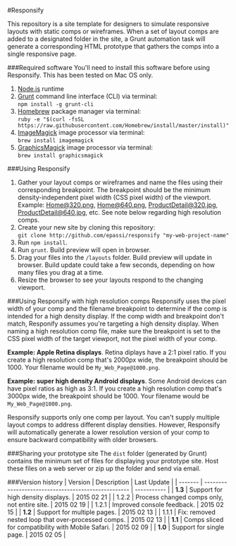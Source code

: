#Responsify

This repository is a site template for designers to simulate responsive layouts with static comps or wireframes. When a set of layout comps are added to a designated folder in the site, a Grunt automation task will generate a corresponding HTML prototype that gathers the comps into a single responsive page.

###Required software
You'll need to install this software before using Responsify. This has been tested on Mac OS only. 

1. [Node.js](http://http://nodejs.org/) runtime
2. [Grunt](http://gruntjs.com/) command line interface (CLI) via terminal:  
`npm install -g grunt-cli`
3. [Homebrew](http://brew.sh/) package manager via terminal:  
`ruby -e "$(curl -fsSL https://raw.githubusercontent.com/Homebrew/install/master/install)"`
4. [ImageMagick](http://www.imagemagick.org/) image processor via terminal:  
`brew install imagemagick`
5. [GraphicsMagick](http://www.graphicsmagick.org/) image processor via terminal:  
`brew install graphicsmagick`

###Using Responsify
1. Gather your layout comps or wireframes and name the files using their corresponding breakpoint. The breakpoint should be the minimum density-independent pixel width (CSS pixel width) of the viewport. Example: Home@320.png, Home@640.png, ProductDetail@320.jpg, ProductDetail@640.jpg, etc. See note below regarding high resolution comps.
2. Create your new site by cloning this repository:  
`git clone http://github.com/epassi/responsify "my-web-project-name"`
3. Run `npm install`.
4. Run `grunt`. Build preview will open in browser.
5. Drag your files into the `/layouts` folder. Build preview will update in browser. Build update could take a few seconds, depending on how many files you drag at a time.
6. Resize the browser to see your layouts respond to the changing viewport.

###Using Responsify with high resolution comps
Responsify uses the pixel width of your comp and the filename breakpoint to determine if the comp is intended for a high density display. If the comp width and breakpoint don't match, Responify assumes you're targeting a high density display. When naming a high resolution comp file, make sure the breakpoint is set to the CSS pixel width of the target viewport, not the pixel width of your comp.

**Example: Apple Retina displays**. Retina diplays have a 2:1 pixel ratio. If you create a high resolution comp that's 2000px wide, the breakpoint should be 1000. Your filename would be `My_Web_Page@1000.png`. 

**Example: super high density Android displays**. Some Android devices can have pixel ratios as high as 3:1. If you create a high resolution comp that's 3000px wide, the breakpoint should be 1000. Your filename would be `My_Web_Page@1000.png`.

Responsify supports only one comp per layout. You can't supply multiple layout comps to address different display densities. However, Responsify will automatically generate a lower resolution version of your comp to ensure backward compatibility with older browsers.

###Sharing your prototype site
The `dist` folder (generated by Grunt) contains the minimum set of files for displaying your prototype site. Host these files on a web server or zip up the folder and send via email.

###Version history
| Version | Description                                         | Last Update |
| ------- | --------------------------------------------------- | ----------- |
| **1.3** | Support for high density displays.                  | 2015 02 21  |
| 1.2.2   | Process changed comps only, not entire site.        | 2015 02 19  |
| 1.2.1   | Improved console feedback.                          | 2015 02 15  |
| **1.2** | Support for multiple pages.                         | 2015 02 13  |
| 1.1.1   | Fix: removed nested loop that over-processed comps. | 2015 02 13  |
| **1.1** | Comps sliced for compatibility with Mobile Safari.  | 2015 02 09  |
| **1.0** | Support for single page.                            | 2015 02 05  |

